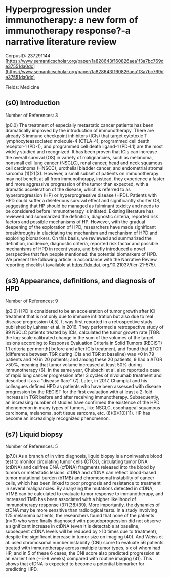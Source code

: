 # Hyperprogression under immunotherapy: a new form of immunotherapy response?-a narrative literature review

CorpusID: 237291144 - [https://www.semanticscholar.org/paper/1a828643f160826aea1f3a7bc769de37551da0dc](https://www.semanticscholar.org/paper/1a828643f160826aea1f3a7bc769de37551da0dc)

Fields: Medicine

## (s0) Introduction
Number of References: 3

(p0.0) The treatment of especially metastatic cancer patients has been dramatically improved by the introduction of immunotherapy. There are already 3 immune checkpoint inhibitors (ICIs) that target cytotoxic T lymphocyteassociated molecule-4 (CTLA-4), programmed cell death receptor-1 (PD-1), and programmed cell death ligand-1 (PD-L1) are the most widely studied and recognized. It has been proven that ICIs can increase the overall survival (OS) in variety of malignancies, such as melanoma, nonsmall cell lung cancer (NSCLC), renal cancer, head and neck squamous cell carcinoma (HNSCC), urothelial bladder cancer, and endometrial stromal sarcoma (1)(2)(3). However, a small subset of patients on immunotherapy may not benefit at all from immunotherapy, instead, they experience a faster and more aggressive progression of the tumor than expected, with a dramatic acceleration of the disease, which is referred to as hyperprogression (HP) or hyperprogressive disease (HPD). Patients with HPD could suffer a deleterious survival effect and significantly shorter OS, suggesting that HP should be managed as fulminant toxicity and needs to be considered before immunotherapy is initiated. Existing literature has reviewed and summarized the definition, diagnostic criteria, reported risk factors and possible mechanisms of HP. However, with the gradual deepening of the exploration of HPD, researchers have made significant breakthroughs in elucidating the mechanism and mechanism of HPD and exploring biomarkers. On this basis, we reviewed and summarized the definition, incidence, diagnostic criteria, reported risk factor and possible mechanisms of HPD in recent years, and briefly introduced a novel perspective that few people mentioned: the potential biomarkers of HPD. We present the following article in accordance with the Narrative Review reporting checklist (available at https://dx.doi. org/10.21037/tlcr-21-575).
## (s3) Appearance, definitions, and diagnosis of HPD
Number of References: 9

(p3.0) HPD is considered to be an acceleration of tumor growth after ICI treatment that is not only due to immune infiltration but also due to real disease progression (4,5). It was first reported in a retrospective study published by Lahmar et al. in 2016. They performed a retrospective study of 89 NSCLC patients treated by ICIs, calculated the tumor growth rate [TGR: the log-scale calibrated change in the sum of the volumes of the target lesions according to Response Evaluation Criteria in Solid Tumors (RECIST) 1.1 criteria per month] before and after ICIs treatment, and found that ΔTGR (difference between TGR during ICIs and TGR at baseline) was <0 in 79 patients and >0 in 20 patients; and among these 20 patients, 9 had a ΔTGR >50%, meaning that tumor volume increased at least 50% during immunotherapy (6). In the same year, Chubachi et al. also reported a case of rapid lung cancer progression after 3 cycles of nivolumab treatment and described it as a "disease flare" (7). Later, in 2017, Champiat and his colleagues defined HPD as patients who have been assessed with disease progression by the RECIST for the first evaluation with at least a 2-fold increase in TGR before and after receiving immunotherapy. Subsequently, an increasing number of studies have confirmed the existence of the HPD phenomenon in many types of tumors, like NSCLC, esophageal squamous carcinoma, melanoma, soft tissue sarcoma, etc. (8)(9)(10)(11). HP has become an increasingly recognized phenomenon.
## (s7) Liquid biopsy
Number of References: 5

(p7.0) As a branch of in vitro diagnosis, liquid biopsy is a noninvasive blood test to monitor circulating tumor cells (CTCs), circulating tumor DNA (ctDNA) and cellfree DNA (cfDNA) fragments released into the blood by tumors or metastatic lesions. ctDNA and cfDNA can reflect blood-based tumor mutational burden (bTMB) and chromosomal instability of cancer cells, which has been linked to poor prognosis and resistance to treatment in several malignancies. By analyzing the mutations detected in ctDNA, bTMB can be calculated to evaluate tumor response to immunotherapy, and increased TMB has been associated with a higher likelihood of immunotherapy response (37)(38)(39). More importantly, the dynamics of ctDNA may be more sensitive than radiological tests. In a study involving 125 melanoma patients, the researchers found that none of the patients (n=9) who were finally diagnosed with pseudoprogression did not observe a significant increase in ctDNA (even it is detectable at baseline, subsequent ctDNA levels will be reduced by >10 times due to treatment), despite the significant increase in tumor size on imaging (40). And Weiss et al. used chromosomal number instability (CNI) score to evaluate 56 patients treated with immunotherapy across multiple tumor types, six of whom had HP, and in 5 of these 6 cases, the CNI score also predicted progression at an earlier time (∼6-9 weeks) compared with routine imaging (41). This shows that cfDNA is expected to become a potential biomarker for predicting HPD.

